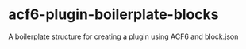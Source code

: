# acf6-plugin-boilerplate-blocks
A boilerplate structure for creating a plugin using ACF6 and block.json
